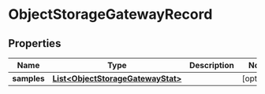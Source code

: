 # ObjectStorageGatewayRecord

## Properties
Name | Type | Description | Notes
------------ | ------------- | ------------- | -------------
**samples** | [**List&lt;ObjectStorageGatewayStat&gt;**](ObjectStorageGatewayStat.md) |  |  [optional]
